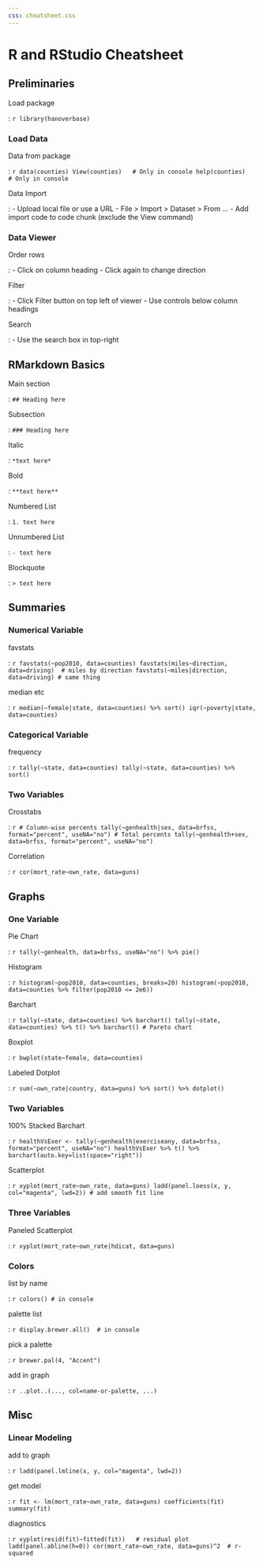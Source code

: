 ```yaml
---
css: cheatsheet.css
---
```


# R and RStudio Cheatsheet

## Preliminaries

Load package

:   ```r
    library(hanoverbase)
    ```

### Load Data

Data from package

:   ```r
    data(counties)
    View(counties)   # Only in console
    help(counties)   # Only in console
    ```

Data Import

:   - Upload local file or use a URL
    - File > Import > Dataset > From ...
    - Add import code to code chunk (exclude the View command)

### Data Viewer

Order rows

:   - Click on column heading
    - Click again to change direction

Filter

:   - Click Filter button on top left of viewer
    - Use controls below column headings

Search

:   - Use the search box in top-right

## RMarkdown Basics

Main section

: `## Heading here`

Subsection

: `### Heading here`

Italic

: `*text here*`

Bold

: `**text here**`

Numbered List

: `1. text here`

Unnumbered List

: `- text here`

Blockquote

: `> text here`

## Summaries

### Numerical Variable

favstats

:   ```r
    favstats(~pop2010, data=counties)
    favstats(miles~direction, data=driving)  # miles by direction
    favstats(~miles|direction, data=driving) # same thing
    ```

median etc

:   ```r
    median(~female|state, data=counties) %>% sort()
    iqr(~poverty|state, data=counties)
    ```

### Categorical Variable

frequency

:   ```r
    tally(~state, data=counties)
    tally(~state, data=counties) %>% sort()
    ```

### Two Variables

Crosstabs

:   ```r
    # Column-wise percents
    tally(~genhealth|sex, data=brfss, format="percent", useNA="no")
    # Total percents
    tally(~genhealth+sex, data=brfss, format="percent", useNA="no")
    ```

Correlation

:   ```r
    cor(mort_rate~own_rate, data=guns)
    ```

## Graphs

### One Variable

Pie Chart

:   ```r
    tally(~genhealth, data=brfss, useNA="no") %>% pie()
    ```

Histogram

:   ```r
    histogram(~pop2010, data=counties, breaks=20)
    histogram(~pop2010, data=counties %>% filter(pop2010 <= 2e6))
    ```

Barchart

:   ```r
    tally(~state, data=counties) %>% barchart()
    tally(~state, data=counties) %>% t() %>% barchart() # Pareto chart
    ```

Boxplot

:   ```r
    bwplot(state~female, data=counties)
    ```

Labeled Dotplot

:   ```r
    sum(~own_rate|country, data=guns) %>% sort() %>% dotplot()
    ```

### Two Variables

100% Stacked Barchart

:   ```r
    healthVsExer <- tally(~genhealth|exerciseany, data=brfss,
        format="percent", useNA="no")
    healthVsExer %>% t() %>% barchart(auto.key=list(space="right"))
    ```

Scatterplot

:   ```r
    xyplot(mort_rate~own_rate, data=guns)
    ladd(panel.loess(x, y, col="magenta", lwd=2)) # add smooth fit line
    ```

### Three Variables

Paneled Scatterplot

:   ```r
    xyplot(mort_rate~own_rate|hdicat, data=guns)
    ```

### Colors

list by name

:   ```r
    colors() # in console
    ```

palette list

:   ```r
    display.brewer.all()  # in console
    ```

pick a palette

:   ```r
    brewer.pal(4, "Accent")
    ```

add in graph

:   ```r
    ..plot..(..., col=name-or-palette, ...)
    ```

## Misc

### Linear Modeling

add to graph

:   ```r
    ladd(panel.lmline(x, y, col="magenta", lwd=2))
    ```

get model

:   ```r
    fit <- lm(mort_rate~own_rate, data=guns)
    coefficients(fit)
    summary(fit)
    ```

diagnostics

:   ```r
    xyplot(resid(fit)~fitted(fit))   # residual plot
    ladd(panel.abline(h=0))
    cor(mort_rate~own_rate, data=guns)^2  # r-squared
    ```
